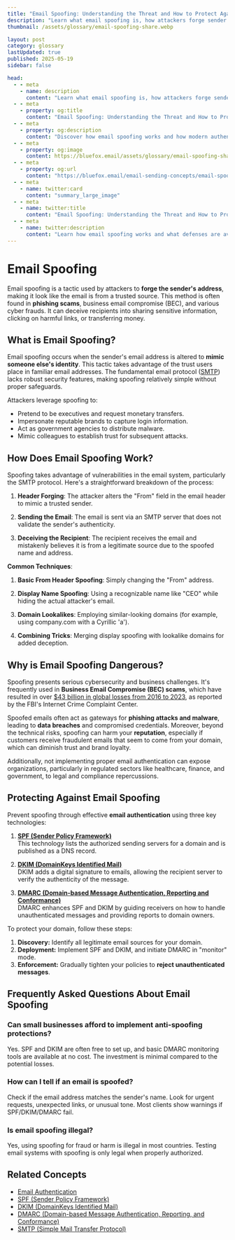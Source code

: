 ```yaml
---
title: "Email Spoofing: Understanding the Threat and How to Protect Against It"
description: "Learn what email spoofing is, how attackers forge sender addresses to impersonate trusted entities, and how authentication protocols can protect against this threat."
thumbnail: /assets/glossary/email-spoofing-share.webp

layout: post
category: glossary
lastUpdated: true
published: 2025-05-19
sidebar: false

head:
  - - meta
    - name: description
      content: "Learn what email spoofing is, how attackers forge sender addresses to impersonate trusted entities, and how authentication protocols can protect against this threat."
  - - meta
    - property: og:title
      content: "Email Spoofing: Understanding the Threat and How to Protect Against It | BlueFox Email"
  - - meta
    - property: og:description
      content: "Discover how email spoofing works and how modern authentication methods protect against this common cybersecurity threat."
  - - meta
    - property: og:image
      content: https://bluefox.email/assets/glossary/email-spoofing-share.webp
  - - meta
    - property: og:url
      content: "https://bluefox.email/email-sending-concepts/email-spoofing"
  - - meta
    - name: twitter:card
      content: "summary_large_image"
  - - meta
    - name: twitter:title
      content: "Email Spoofing: Understanding the Threat and How to Protect Against It"
  - - meta
    - name: twitter:description
      content: "Learn how email spoofing works and what defenses are available to protect your organization and customers."
---
```


# Email Spoofing

Email spoofing is a tactic used by attackers to **forge the sender's address**, making it look like the email is from a trusted source. This method is often found in **phishing scams**, business email compromise (BEC), and various cyber frauds. It can deceive recipients into sharing sensitive information, clicking on harmful links, or transferring money.

## <a id="what-is-email-spoofing"></a>What is Email Spoofing?

Email spoofing occurs when the sender's email address is altered to **mimic someone else's identity**. This tactic takes advantage of the trust users place in familiar email addresses. The fundamental email protocol ([SMTP](/email-sending-concepts/smtp)) lacks robust security features, making spoofing relatively simple without proper safeguards.

Attackers leverage spoofing to:

- Pretend to be executives and request monetary transfers.
- Impersonate reputable brands to capture login information.
- Act as government agencies to distribute malware.
- Mimic colleagues to establish trust for subsequent attacks.

## <a id="how-does-email-spoofing-work"></a>How Does Email Spoofing Work?

Spoofing takes advantage of vulnerabilities in the email system, particularly the SMTP protocol. Here's a straightforward breakdown of the process:

1. **Header Forging**: The attacker alters the "From" field in the email header to mimic a trusted sender.

2. **Sending the Email**: The email is sent via an SMTP server that does not validate the sender's authenticity.

3. **Deceiving the Recipient**: The recipient receives the email and mistakenly believes it is from a legitimate source due to the spoofed name and address.

**Common Techniques**:

1. **Basic From Header Spoofing**: Simply changing the "From" address.

2. **Display Name Spoofing**: Using a recognizable name like "CEO" while hiding the actual attacker's email.

3. **Domain Lookalikes**: Employing similar-looking domains (for example, using company.com with a Cyrillic 'a').

4. **Combining Tricks**: Merging display spoofing with lookalike domains for added deception.

## <a id="why-is-email-spoofing-dangerous"></a>Why is Email Spoofing Dangerous?

Spoofing presents serious cybersecurity and business challenges. It's frequently used in **Business Email Compromise (BEC) scams**, which have resulted in over [$43 billion in global losses from 2016 to 2023](https://www.ssh.com/academy/secure-information-sharing/what-is-business-email-compromise-bec), as reported by the FBI's Internet Crime Complaint Center. 

Spoofed emails often act as gateways for **phishing attacks and malware**, leading to **data breaches** and compromised credentials. Moreover, beyond the technical risks, spoofing can harm your **reputation**, especially if customers receive fraudulent emails that seem to come from your domain, which can diminish trust and brand loyalty. 

Additionally, not implementing proper email authentication can expose organizations, particularly in regulated sectors like healthcare, finance, and government, to legal and compliance repercussions.

## <a id="protecting-against-email-spoofing"></a>Protecting Against Email Spoofing

Prevent spoofing through effective **email authentication** using three key technologies:

1. **[SPF (Sender Policy Framework)](/email-sending-concepts/spf)**  
   This technology lists the authorized sending servers for a domain and is published as a DNS record.

2. **[DKIM (DomainKeys Identified Mail)](/email-sending-concepts/dkim)**  
   DKIM adds a digital signature to emails, allowing the recipient server to verify the authenticity of the message.

3. **[DMARC (Domain-based Message Authentication, Reporting and Conformance)](/email-sending-concepts/dmarc)**  
   DMARC enhances SPF and DKIM by guiding receivers on how to handle unauthenticated messages and providing reports to domain owners.

To protect your domain, follow these steps:

1. **Discovery:** Identify all legitimate email sources for your domain.
2. **Deployment:** Implement SPF and DKIM, and initiate DMARC in "monitor" mode.
3. **Enforcement:** Gradually tighten your policies to **reject unauthenticated messages**.

## <a id="frequently-asked-questions-about-email-spoofing"></a>Frequently Asked Questions About Email Spoofing

### Can small businesses afford to implement anti-spoofing protections?
Yes. SPF and DKIM are often free to set up, and basic DMARC monitoring tools are available at no cost. The investment is minimal compared to the potential losses.

### How can I tell if an email is spoofed?
Check if the email address matches the sender's name. Look for urgent requests, unexpected links, or unusual tone. Most clients show warnings if SPF/DKIM/DMARC fail.

### Is email spoofing illegal?
Yes, using spoofing for fraud or harm is illegal in most countries. Testing email systems with spoofing is only legal when properly authorized.


## <a id="related-concepts"></a>Related Concepts

- [Email Authentication](/email-sending-concepts/email-authentication)
- [SPF (Sender Policy Framework)](/email-sending-concepts/spf)
- [DKIM (DomainKeys Identified Mail)](/email-sending-concepts/dkim)
- [DMARC (Domain-based Message Authentication, Reporting, and Conformance)](/email-sending-concepts/dmarc)
- [SMTP (Simple Mail Transfer Protocol)](/email-sending-concepts/smtp)

<GlossaryCTA />
